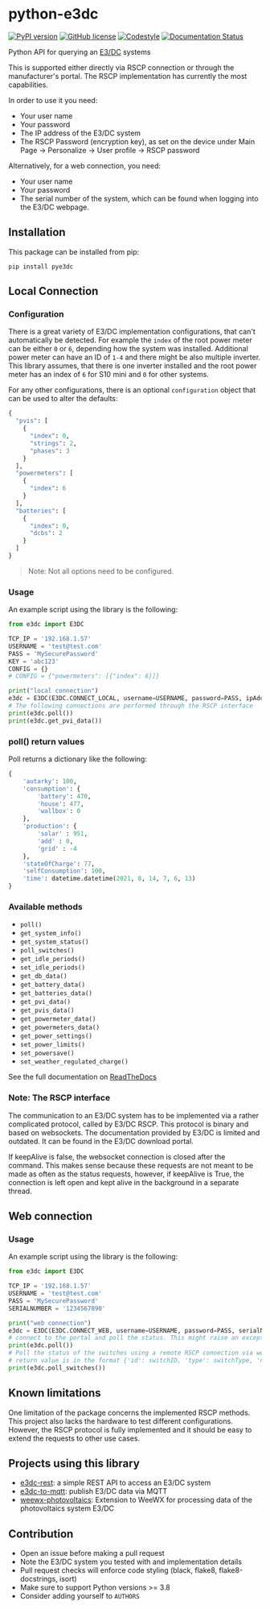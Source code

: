 # python-e3dc

[![PyPI version](https://badge.fury.io/py/pye3dc.svg)](https://badge.fury.io/py/pye3dc)
[![GitHub license](https://img.shields.io/github/license/fsantini/python-e3dc)](https://github.com/fsantini/python-e3dc/blob/master/LICENSE)
[![Codestyle](https://img.shields.io/badge/code%20style-black-000000.svg)](https://github.com/psf/black)
[![Documentation Status](https://readthedocs.org/projects/python-e3dc/badge/?version=latest)](https://python-e3dc.readthedocs.io/en/latest/?badge=latest)

Python API for querying an [E3/DC](https://e3dc.de/) systems

This is supported either directly via RSCP connection or through the manufacturer's portal. The RSCP implementation has currently the most capabilities.

In order to use it you need:

- Your user name
- Your password
- The IP address of the E3/DC system
- The RSCP Password (encryption key), as set on the device under Main Page -> Personalize -> User profile -> RSCP password

Alternatively, for a web connection, you need:

- Your user name
- Your password
- The serial number of the system, which can be found when logging into the E3/DC webpage.

## Installation

This package can be installed from pip:

`pip install pye3dc`

## Local Connection

### Configuration

There is a great variety of E3/DC implementation configurations, that can't automatically be detected. For example the `index` of the root power meter can be either `0` or `6`, depending how the system was installed. Additional power meter can have an ID of `1-4` and there might be also multiple inverter.
This library assumes, that there is one inverter installed and the root power meter has an index of `6` for S10 mini and `0` for other systems.

For any other configurations, there is an optional `configuration` object that can be used to alter the defaults:

```python
{
  "pvis": [
    {
      "index": 0,
      "strings": 2,
      "phases": 3
    }
  ],
  "powermeters": [
    {
      "index": 6
    }
  ],
  "batteries": [
    {
      "index": 0,
      "dcbs": 2
    }
  ]
}
```

> Note: Not all options need to be configured.

### Usage

An example script using the library is the following:

```python
from e3dc import E3DC

TCP_IP = '192.168.1.57'
USERNAME = 'test@test.com'
PASS = 'MySecurePassword'
KEY = 'abc123'
CONFIG = {} 
# CONFIG = {"powermeters": [{"index": 6}]}

print("local connection")
e3dc = E3DC(E3DC.CONNECT_LOCAL, username=USERNAME, password=PASS, ipAddress = TCP_IP, key = KEY, configuration = CONFIG)
# The following connections are performed through the RSCP interface
print(e3dc.poll())
print(e3dc.get_pvi_data())
```

### poll() return values

Poll returns a dictionary like the following:

```python
{
    'autarky': 100,
    'consumption': {
        'battery': 470,
        'house': 477,
        'wallbox': 0
    },
    'production': {
        'solar' : 951,
        'add' : 0,
        'grid' : -4
    },
    'stateOfCharge': 77,
    'selfConsumption': 100,
    'time': datetime.datetime(2021, 8, 14, 7, 6, 13)
}
```

### Available methods

- `poll()`
- `get_system_info()`
- `get_system_status()`
- `poll_switches()`
- `get_idle_periods()`
- `set_idle_periods()`
- `get_db_data()`
- `get_battery_data()`
- `get_batteries_data()`
- `get_pvi_data()`
- `get_pvis_data()`
- `get_powermeter_data()`
- `get_powermeters_data()`
- `get_power_settings()`
- `set_power_limits()`
- `set_powersave()`
- `set_weather_regulated_charge()`

See the full documentation on [ReadTheDocs](https://python-e3dc.readthedocs.io/en/latest/)

### Note: The RSCP interface

The communication to an E3/DC system has to be implemented via a rather complicated protocol, called by E3/DC RSCP. This protocol is binary and based on websockets. The documentation provided by E3/DC is limited and outdated. It can be found in the E3/DC download portal.

If keepAlive is false, the websocket connection is closed after the command. This makes sense because these requests are not meant to be made as often as the status requests, however, if keepAlive is True, the connection is left open and kept alive in the background in a separate thread.

## Web connection

### Usage

An example script using the library is the following:

```python
from e3dc import E3DC

TCP_IP = '192.168.1.57'
USERNAME = 'test@test.com'
PASS = 'MySecurePassword'
SERIALNUMBER = '1234567890'

print("web connection")
e3dc = E3DC(E3DC.CONNECT_WEB, username=USERNAME, password=PASS, serialNumber = SERIALNUMBER, isPasswordMd5=False)
# connect to the portal and poll the status. This might raise an exception in case of failed login. This operation is performed with Ajax
print(e3dc.poll())
# Poll the status of the switches using a remote RSCP connection via websockets
# return value is in the format {'id': switchID, 'type': switchType, 'name': switchName, 'status': switchStatus}
print(e3dc.poll_switches())
```

## Known limitations

One limitation of the package concerns the implemented RSCP methods. This project also lacks the hardware to test different configurations. However, the RSCP protocol is fully implemented and it should be easy to extend the requests to other use cases.

## Projects using this library

- [e3dc-rest](https://github.com/vchrisb/e3dc-rest): a simple REST API to access an E3/DC system
- [e3dc-to-mqtt](https://github.com/mdhom/e3dc-to-mqtt): publish E3/DC data via MQTT
- [weewx-photovoltaics](https://github.com/roe-dl/weewx-photovoltaics): Extension to WeeWX for processing data of the photovoltaics system E3/DC

## Contribution

- Open an issue before making a pull request
- Note the E3/DC system you tested with and implementation details
- Pull request checks will enforce code styling (black, flake8, flake8-docstrings, isort)
- Make sure to support Python versions >= 3.8
- Consider adding yourself to `AUTHORS`
